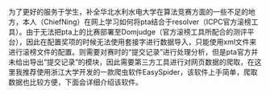 为了更好的服务于学生，补全华北水利水电大学在算法竞赛方面的一些不足的地方，本人（ChiefNing）在网上学习如何将pta结合于resolver（ICPC官方滚榜工具）。由于无法把pta上的比赛部署至Domjudge（官方滚榜工具所配合的测评平台），因此在配置奖项的时候无法使用套接字进行数据导入，只能使用xml文件来进行滚榜文件的配置。则需要对赛时的“提交记录”进行处理分析，但是pta官方并未给出导出“提交记录”的模块，因此需要第三方工具进行对网页数据的爬取，在这里我推荐使用浙江大学开发的一款爬虫软件EasySpider，该软件上手简单，爬取数据也比较方便，下面会详细介绍该软件。

